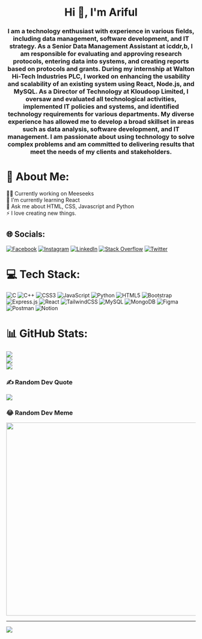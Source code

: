 <h1 align="center">Hi 👋, I'm Ariful</h1>
<h3 align="center">I am a technology enthusiast with experience in various fields, including data management, software development, and IT strategy. As a Senior Data Management Assistant at icddr,b, I am responsible for evaluating and approving research protocols, entering data into systems, and creating reports based on protocols and grants. During my internship at Walton Hi-Tech Industries PLC, I worked on enhancing the usability and scalability of an existing system using React, Node.js, and MySQL. As a Director of Technology at Kloudoop Limited, I oversaw and evaluated all technological activities, implemented IT policies and systems, and identified technology requirements for various departments. My diverse experience has allowed me to develop a broad skillset in areas such as data analysis, software development, and IT management. I am passionate about using technology to solve complex problems and am committed to delivering results that meet the needs of my clients and stakeholders.</h3>

# 💫 About Me:
👨‍💻 Currently working on Meeseeks<br>🌱 I'm currently learning React<br>💭 Ask me about HTML, CSS, Javascript and Python<br>⚡ I love creating new things.


## 🌐 Socials:
[![Facebook](https://img.shields.io/badge/Facebook-%231877F2.svg?logo=Facebook&logoColor=white)](https://facebook.com/mdarifulrony10) [![Instagram](https://img.shields.io/badge/Instagram-%23E4405F.svg?logo=Instagram&logoColor=white)](https://instagram.com/arifulrony10) [![LinkedIn](https://img.shields.io/badge/LinkedIn-%230077B5.svg?logo=linkedin&logoColor=white)](https://linkedin.com/in/arifulrony10) [![Stack Overflow](https://img.shields.io/badge/-Stackoverflow-FE7A16?logo=stack-overflow&logoColor=white)](https://stackoverflow.com/users/16010991) [![Twitter](https://img.shields.io/badge/Twitter-%231DA1F2.svg?logo=Twitter&logoColor=white)](https://twitter.com/arifulrony10) 

# 💻 Tech Stack:
![C](https://img.shields.io/badge/c-%2300599C.svg?style=for-the-badge&logo=c&logoColor=white) ![C++](https://img.shields.io/badge/c++-%2300599C.svg?style=for-the-badge&logo=c%2B%2B&logoColor=white) ![CSS3](https://img.shields.io/badge/css3-%231572B6.svg?style=for-the-badge&logo=css3&logoColor=white) ![JavaScript](https://img.shields.io/badge/javascript-%23323330.svg?style=for-the-badge&logo=javascript&logoColor=%23F7DF1E) ![Python](https://img.shields.io/badge/python-3670A0?style=for-the-badge&logo=python&logoColor=ffdd54) ![HTML5](https://img.shields.io/badge/html5-%23E34F26.svg?style=for-the-badge&logo=html5&logoColor=white) ![Bootstrap](https://img.shields.io/badge/bootstrap-%23563D7C.svg?style=for-the-badge&logo=bootstrap&logoColor=white) ![Express.js](https://img.shields.io/badge/express.js-%23404d59.svg?style=for-the-badge&logo=express&logoColor=%2361DAFB) ![React](https://img.shields.io/badge/react-%2320232a.svg?style=for-the-badge&logo=react&logoColor=%2361DAFB) ![TailwindCSS](https://img.shields.io/badge/tailwindcss-%2338B2AC.svg?style=for-the-badge&logo=tailwind-css&logoColor=white) ![MySQL](https://img.shields.io/badge/mysql-%2300f.svg?style=for-the-badge&logo=mysql&logoColor=white) ![MongoDB](https://img.shields.io/badge/MongoDB-%234ea94b.svg?style=for-the-badge&logo=mongodb&logoColor=white) 	![Figma](https://img.shields.io/badge/figma-%23F24E1E.svg?style=for-the-badge&logo=figma&logoColor=white) ![Postman](https://img.shields.io/badge/Postman-FF6C37?style=for-the-badge&logo=postman&logoColor=white) ![Notion](https://img.shields.io/badge/Notion-%23000000.svg?style=for-the-badge&logo=notion&logoColor=white)
# 📊 GitHub Stats:
![](https://github-readme-stats.vercel.app/api?username=arifulrony10&theme=tokyonight&hide_border=false&include_all_commits=false&count_private=true)<br/>
![](https://github-readme-streak-stats.herokuapp.com/?user=arifulrony10&theme=tokyonight&hide_border=false)<br/>
![](https://github-readme-stats.vercel.app/api/top-langs/?username=arifulrony10&theme=tokyonight&hide_border=false&include_all_commits=false&count_private=true&layout=compact)

### ✍️ Random Dev Quote
![](https://quotes-github-readme.vercel.app/api?type=horizontal&theme=tokyonight)

### 😂 Random Dev Meme
<img src="https://random-memer.herokuapp.com/" width="512px"/>

---
[![](https://visitcount.itsvg.in/api?id=arifulrony10&icon=0&color=1)](https://visitcount.itsvg.in)
